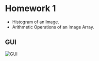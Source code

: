 # Homework 1
 - Histogram of an Image.
 - Arithmetic Operations of an Image Array.
## GUI
![GUI](https://github.com/ChengZheWu/Principles-and-Applications-of-Digital-Image-Processing/blob/main/hw1/GUI.png)
